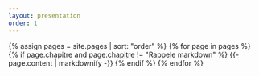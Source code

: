 ```yaml
---
layout: presentation
order: 1
---
```


{% assign pages = site.pages | sort: "order" %}
{% for page in pages %}
 {% if page.chapitre and page.chapitre != "Rappele markdown" %}
    {{- page.content | markdownify -}}
  {% endif %}
{% endfor %}